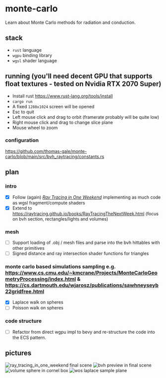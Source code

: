 # monte-carlo
Learn about Monte Carlo methods for radiation and conduction.

## stack
- `rust` language
- `wgpu` binding library
- `wgsl` shader language

## running (you'll need decent GPU that supports float textures - tested on Nvidia RTX 2070 Super)
- Install rust https://www.rust-lang.org/tools/install
- `cargo run`
- A fixed `1280x1024` screen will be opened
- Esc to quit
- Left mouse click and drag to orbit (framerate probably will be quite low)
- Right mouse click and drag to change slice plane
- Mouse wheel to zoom

### configuration
https://github.com/thomas-gale/monte-carlo/blob/main/src/bvh_raytracing/constants.rs

## plan
### intro
- [x] Follow (again) [_Ray Tracing in One Weekend_](https://raytracing.github.io/books/RayTracingInOneWeekend.html) implementing as much code as wgsl fragment/compute shaders
- [x] Extend to https://raytracing.github.io/books/RayTracingTheNextWeek.html (focus on bvh section, rectangles/lights and volumes)

### mesh
- [ ] Support loading of .obj / mesh files and parse into the bvh hittables with other primitives
- [ ] Signed distance and ray intersection shader functions for triangles

### monte carlo based simulations sampling e.g. https://www.cs.cmu.edu/~kmcrane/Projects/MonteCarloGeometryProcessing/index.html & https://cs.dartmouth.edu/wjarosz/publications/sawhneyseyb22gridfree.html
- [x] Laplace walk on spheres
- [ ] Poisson walk on spheres

### code structure
- [ ] Refactor from direct wgpu impl to bevy and re-structure the code into the ECS pattern.

## pictures
![ray_tracing_in_one_weekend final scene](https://user-images.githubusercontent.com/11990706/170242871-14b1ed44-1134-4bd7-b557-69f7c788fcae.png)
![bvh preview in final scene](https://user-images.githubusercontent.com/11990706/173129836-4b0307c2-5652-423a-9786-6d6bf775c618.png)
![volume sphere in cornel box](https://user-images.githubusercontent.com/11990706/175810986-34269991-fbdd-437d-9a3c-ae0a062833f4.png)
![wos laplace sample plane](https://user-images.githubusercontent.com/11990706/176406605-579a46f0-e3e3-4bc0-9c83-afd09d81474d.png)
